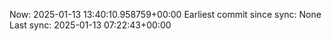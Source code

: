 Now: 2025-01-13 13:40:10.958759+00:00 Earliest commit since sync: None Last sync: 2025-01-13 07:22:43+00:00

